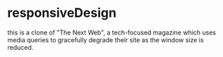 # responsiveDesign
this is a clone of  "The Next Web", a tech-focused magazine which uses media queries to gracefully degrade their site as the window size is reduced.
